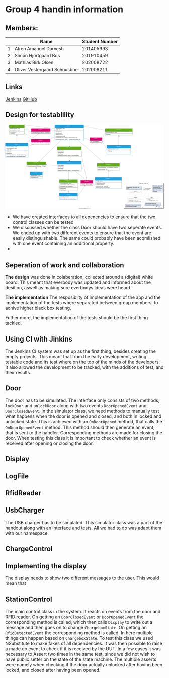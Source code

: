 <!-- Journalen skal være 5-15 sider lang. Den skal indeholde:
1. Gruppenummer
2. Gruppens medlemmer med studienumre
3. URL for GitHub-repositoriet
4. URL for Jenkins-jobbet
5. Klasse-, sekvens- og andre nyttige diagrammer med forklaringer, som beskriver jeres testbare
design, opbygningen af jeres løsning og dens opførsel
6. Jeres design skal tage højde for den ikke eksisterende hardware og andre svært kontrollerbare
afhængigheder og indkapsle dem, således at der kan testes gennem fakes
7. En refleksion over jeres valgte design (hvorfor, fordele og ulemper, ikke en beskrivelse, den gav
I ovenfor)
8. En beskrivelse og refleksion over hvordan I har valgt at teste
9. En beskrivelse og refleksion over hvordan I fordelte arbejdet imellem jer (hvordan, hvorfor,
fordele og ulemper)
10. En refleksion over hvordan arbejdet gik med at bruge et fælles repository og et continuous
integration system (observationer, fordele og ulemper))-->

# Group 4 handin information
## Members:
|   | Name                         | Student Number |
|---|------------------------------|----------------|
| 1 | Atren Amanoel Darvesh        | 201405993      |
| 2 | Simon Hjortgaard Bos         | 201910459      |
| 3 | Mathias Birk Olsen           | 202008722      |
| 4 | Oliver Vestergaard Schousboe | 202008211      |

## Links
[Jenkins](http://ci3.ase.au.dk:8080/job/team04E22ChargeBox/)
[GitHub](https://github.com/bedstitest/handin_02_changeBox)

## Design for testablility

![class diagram](figs/classDiagram.svg)

- We have created interfaces to all depenencies to ensure that the two control classes can be tested
- We discussed whether the class Door should have two seperate events. We ended up with two different events to ensure that the event are easily distinguishable. The same could probably have been acomlished with one event containing an additional property.
- 

## Seperation of work and collaboration

**The design** was done in colaberation, collected around a (digital) white board. 
This meant that everbody was updated and informed about the desition, aswell as making sure everbodys ideas were heard. 

**The implementation** 
The resposiblity of implementation of the app and the implementation of the tests where separated between group members, to achive higher black box testing. 

Futher more, the implementation of the tests should be the first thing tackled. 



## Using CI with Jinkins 
The Jenkins CI system was set up as the first thing, besides creating the empty projects. 
This meant that from the early development, writing testable code and its test where on the top of the minds of the developers. 
It also allowed the development to be tracked, with the additions of test, and their results. 

## Door
The door has to be simulated. The interface only consists of two methods, `lockDoor` and `unlockDoor` along with two events `DoorOpenedEvent` and `DoorClosedEvent`. 
In the simulator class, we need methods to manually test what happens when the door is opened and closed, and both in locked and unlocked state. This is achieved with an `OnDoorOpened` method, that calls the `OnDoorOpenedEvent` method. This method should then generate an event, that is sent to the handler. Corresponding methods are made for closing the door.
When testing this class it is important to check whether an event is received after opening or closing the door.

## Display


## LogFile


## RfidReader


## UsbCharger
The USB charger has to be simulated. This simulator class was a part of the handout along with an interface and tests. All we had to do was adapt them with our namespace.

## ChargeControl


## Implementing the display 

The display needs to show two different messages to the user. 
This would mean that 

## StationControl
The main control class in the system. It reacts on events from the door and RFID reader. On getting an `DoorClosedEvent` or `DoorOpenedEvent` the corresponding method is called, which then calls `Display` to write out a message and then goes on to change `ChargeboxState`. On getting an `RfidDetectedEvent` the corresponding method is called. In here multiple things can happen based on `ChargeboxState`. 
To test this class we used NSubstitute to make fakes of all dependencies. It was then possible to raise a made up event to check if it is received by the UUT. In a few cases it was necessary to Assert two times in the same test, since we did not wish to have public setter on the state of the state machine. The multiple asserts were namely when checking if the door actually unlocked after having been locked, and closed after having been opened.
